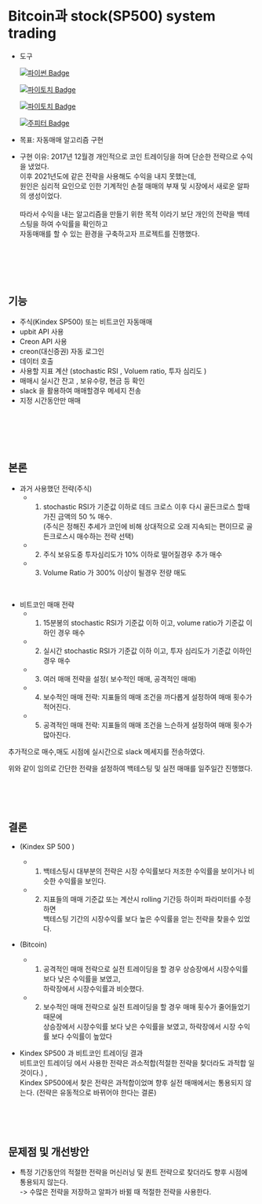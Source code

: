 # Bitcoin과 stock(SP500) system trading


- 도구

    [![파이썬 Badge](https://img.shields.io/badge/python-3776AB?style=flat-square&logo=python&logoColor=white&link=mailto:wjtls01@naver.com)](mailto:wjtls01@naver.com)

    [![파이토치 Badge](https://img.shields.io/badge/creonAPI-EE4C2C?style=flat-square&logo=pytorch&logoColor=white&link=mailto:wjtls01@naver.com)](mailto:wjtls01@naver.com)
    
    [![파이토치 Badge](https://img.shields.io/badge/UpbitAPI-EE4C2C?style=flat-square&logo=pytorch&logoColor=white&link=mailto:wjtls01@naver.com)](mailto:wjtls01@naver.com)

    [![주피터 Badge](https://img.shields.io/badge/jupyter-F37626?style=flat-square&logo=jupyter&logoColor=white&link=mailto:wjtls01@naver.com)](mailto:wjtls01@naver.com)

- 목표: 자동매매 알고리즘 구현

- 구현 이유: 2017년 12월경 개인적으로 코인 트레이딩을 하며 단순한 전략으로 수익을 냈었다. <br/>
   이후 2021년도에 같은 전략을 사용해도 수익을 내지 못했는데, <br/>
   원인은 심리적 요인으로 인한 기계적인 손절 매매의 부재 및 시장에서 새로운 알파의 생성이었다.  <br/> <br/>
   따라서 수익을 내는 알고리즘을 만들기 위한 목적 이라기 보단 개인의 전략을 백테스팅을 하여 수익률을 확인하고 <br/>
   자동매매를 할 수 있는 환경을 구축하고자 프로젝트를 진행했다.
  
<br/><br/><br/><br/>

## 기능
  - 주식(Kindex SP500) 또는 비트코인 자동매매
  - upbit API 사용
  - Creon API 사용
  - creon(대신증권) 자동 로그인
  - 데이터 호출
  - 사용할 지표 계산 (stochastic RSI , Voluem ratio, 투자 심리도 )
  - 매매시 실시간 잔고 , 보유수량, 현금 등 확인
  - slack 을 활용하여 매매할경우 메세지 전송
  - 지정 시간동안만 매매

  <br/><br/><br/><br/>

## 본론

  - 과거 사용했던 전략(주식)
    - 1. stochastic RSI가 기준값 이하로 데드 크로스 이후 다시 골든크로스 할때 가진 금액의 50 % 매수.<br/>
      (주식은 정해진 추세가 코인에 비해 상대적으로 오래 지속되는 편이므로 골든크로스시 매수하는 전략 선택)<br/>
    - 2. 주식 보유도중 투자심리도가 10% 이하로 떨어질경우 추가 매수<br/>
    - 3. Volume Ratio 가 300% 이상이 될경우 전량 매도<br/>
 <br/>

  - 비트코인 매매 전략
    - 1. 15분봉의 stochastic RSI가 기준값 이하 이고, volume ratio가 기준값 이하인 경우  매수
    - 2. 실시간 stochastic RSI가 기준값 이하 이고, 투자 심리도가 기준값 이하인 경우 매수
    - 3. 여러 매매 전략을 설정( 보수적인 매매, 공격적인 매매)
    - 4. 보수적인 매매 전략: 지표들의 매매 조건을 까다롭게 설정하여 매매 횟수가 적어진다.
    - 5. 공격적인 매매 전략: 지표들의 매매 조건을 느슨하게 설정하여 매매 횟수가 많아진다.
   
  추가적으로 매수,매도 시점에 실시간으로 slack 메세지를 전송하였다.
  
  위와 같이 임의로 간단한 전략을 설정하여 백테스팅 및 실전 매매를 일주일간 진행했다.

  <br/><br/><br/>

 
## 결론 
  - (Kindex SP 500 )
    - 1. 백테스팅시 대부분의 전략은 시장 수익률보다 저조한 수익률을 보이거나 비슷한 수익률을 보인다.
    - 2. 지표들의 매매 기준값 또는 계산시 rolling 기간등 하이퍼 파라미터를 수정하면<br/> 
         백테스팅 기간의 시장수익률 보다 높은 수익률을 얻는 전략을 찾을수 있었다.
    
  - (Bitcoin)
    - 1. 공격적인 매매 전략으로 실전 트레이딩을 할 경우 상승장에서 시장수익률 보다 낮은 수익률을 보였고,<br/> 
         하락장에서 시장수익률과 비슷했다.
    - 2. 보수적인 매매 전략으로 실전 트레이딩을 할 경우 매매 횟수가 줄어들었기 때문에 <br/> 
         상승장에서 시장수익률 보다 낮은 수익률을 보였고, 하락장에서 시장 수익률 보다 수익률이 높았다
         
  - Kindex SP500 과 비트코인 트레이딩 결과  <br/> 
    비트코인 트레이딩 에서 사용한 전략은 과소적합(적절한 전략을 찾더라도 과적합 일 것이다.) ,  <br/> 
    Kindex SP500에서 찾은 전략은 과적합이었며 향후 실전 매매에서는 통용되지 않는다. (전략은 유동적으로 바뀌어야 한다는 결론) 
    
         
  <br/><br/><br/>
  

## 문제점 및 개선방안

   - 특정 기간동안의 적절한 전략을 머신러닝 및 퀀트 전략으로 찾더라도 향후 시점에 통용되지 않는다.<br/> 
     -> 수많은 전략을 저장하고 알파가 바뀔 때 적절한 전략을 사용한다.
